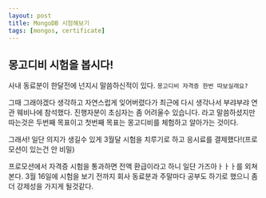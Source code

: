 ```yaml
---
layout: post
title: MongoDB 시험해보기
tags: [mongos, certificate]
---
```


## 몽고디비 시험을 봅시다!
사내 동료분이 한달전에 넌지시 말씀하신적이 있다.
`몽고디비 자격증 한번 따보실래요?`

그때 그래야겠다 생각하고 자연스럽게 잊어버렸다가 최근에 다시 생각나서 부랴부랴 연관 웨비나에 참석했다.
진행자분이 초심자는 좀 어려울수 있습니다. 라고 말씀하셨지만 따는것은 두번째 목표이고 첫번째 목표는 
몽고디비를 체험하고 알아가는 것이다.

그래서! 일단 의지가 생길수 있게 3월달 시험을 치루기로 하고 응시료를 결제했다!(프로모션이 있는건 안 비밀)

프로모션에서 자격증 시험을 통과하면 전액 환급이라고 하니 일단 가즈아ㅏㅏㅏ를 외쳐본다.
3월 16일에 시험을 보기 전까지 회사 동료분과 주말마다 공부도 하기로 했으니 좀더 강제성을 가지게 될것같다.